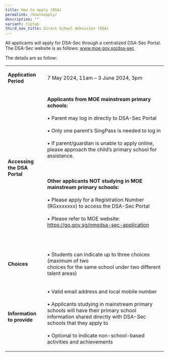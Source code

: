 ```yaml
---
title: How to apply (DSA)
permalink: /howtoapply/
description: ""
variant: tiptap
third_nav_title: Direct School Admission (DSA)
---
```

<p>All applicants will apply for DSA-Sec through a centralized DSA-Sec Portal.
The DSA-Sec website is as follows: <a href="www.moe.gov.sg/dsa-sec" rel="noopener noreferrer nofollow" target="_blank">www.moe.gov.sg/dsa-sec</a>
</p>
<p>The details are as follow:</p>
<table>
<tbody>
<tr>
<td rowspan="1" colspan="1">
<p><strong>Application Period</strong>
</p>
</td>
<td rowspan="1" colspan="1">
<p>7 May 2024, 11am – 3 June 2024, 3pm</p>
</td>
</tr>
<tr>
<td rowspan="1" colspan="1">
<p><strong>Accessing the DSA Portal</strong>
</p>
</td>
<td rowspan="1" colspan="1">
<p><strong>Applicants from MOE mainstream primary schools:</strong>
<br>
<br>• Parent may log in directly to DSA-Sec Portal
<br>
<br>• Only one parent’s SingPass is needed to log in
<br>
<br>• If parent/guardian is unable to apply online, please approach the child’s
primary school for assistance.
<br>
<br>
<br>
<br><strong>Other applicants NOT studying in MOE mainstream primary schools:</strong>
<br>
<br>• Please apply for a Registration Number (RGxxxxxxx) to access the DSA-Sec
Portal
<br>
<br>• Please refer to MOE website: <a href="https://go.gov.sg/nmsdsa-sec-application" rel="noopener noreferrer nofollow" target="_blank">https://go.gov.sg/nmsdsa-sec-application</a>
</p>
<p>
<br>
</p>
</td>
</tr>
<tr>
<td rowspan="1" colspan="1">
<p><strong>Choices</strong>
</p>
</td>
<td rowspan="1" colspan="1">
<p>• Students can indicate up to three choices (maximum of two
<br>choices for the same school under two different talent areas)</p>
</td>
</tr>
<tr>
<td rowspan="1" colspan="1">
<p><strong>Information to provide</strong>
</p>
</td>
<td rowspan="1" colspan="1">
<p>• Valid email address and local mobile number
<br>
<br>• Applicants studying in mainstream primary schools will have their primary
school information shared directly with DSA-Sec schools that they apply
to
<br>&nbsp;
<br>• Optional to indicate non-school-based activities and achievements</p>
</td>
</tr>
</tbody>
</table>
<p></p>